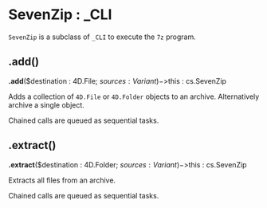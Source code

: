# SevenZip : _CLI

`SevenZip` is a subclass of `_CLI` to execute the `7z` program. 

## .add()

**.add**($destination : 4D.File; $sources : Variant)->$this : cs.SevenZip

Adds a collection of `4D.File` or `4D.Folder` objects to an archive. Alternatively archive a single object.

Chained calls are queued as sequential tasks.

## .extract()

**.extract**($destination : 4D.Folder; $sources : Variant)->$this : cs.SevenZip

Extracts all files from an archive.

Chained calls are queued as sequential tasks.
